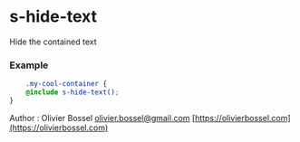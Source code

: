 # s-hide-text

Hide the contained text


### Example
```scss
	.my-cool-container {
	@include s-hide-text();
}
```
Author : Olivier Bossel [olivier.bossel@gmail.com](mailto:olivier.bossel@gmail.com) [https://olivierbossel.com](https://olivierbossel.com)